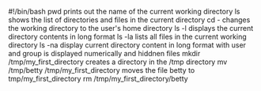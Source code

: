 #!/bin/bash
pwd prints out the name of the current working directory
ls shows the list of directories and files in the current directory
cd - changes the working directory to the user's home directory
ls -l displays the current directory contents in long format
ls -la lists all files in the current working directory
ls -na display current directory content in long format with user and group is displayed numerically and hiddnen files
mkdir /tmp/my_first_directory creates a directory in the /tmp directory
mv /tmp/betty /tmp/my_first_directory moves the file betty to tmp/my_first_directory
rm /tmp/my_first_directory/betty

